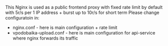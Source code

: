 This Nginx is used as a public frontend proxy with fixed rate limit by default with 5r/s per 1 IP address + burst up to 10r/s for short term
Please change configuratoin in:
- nginx.conf - here is main configuration + rate limit
- vpodobaika-upload.conf - here is main configuration for api-service where nginx forwards its traffic
